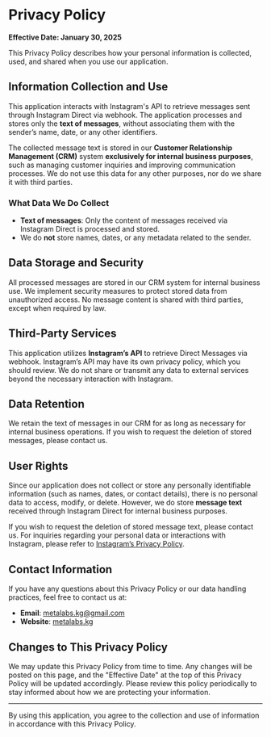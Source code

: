 # Privacy Policy

**Effective Date: January 30, 2025**

This Privacy Policy describes how your personal information is collected, used, and shared when you use our application.

## Information Collection and Use

This application interacts with Instagram's API to retrieve messages sent through Instagram Direct via webhook. The application processes and stores only the **text of messages**, without associating them with the sender’s name, date, or any other identifiers.

The collected message text is stored in our **Customer Relationship Management (CRM)** system **exclusively for internal business purposes**, such as managing customer inquiries and improving communication processes. We do not use this data for any other purposes, nor do we share it with third parties.

### What Data We Do Collect
- **Text of messages**: Only the content of messages received via Instagram Direct is processed and stored.
- We do **not** store names, dates, or any metadata related to the sender.

## Data Storage and Security

All processed messages are stored in our CRM system for internal business use. We implement security measures to protect stored data from unauthorized access. No message content is shared with third parties, except when required by law.

## Third-Party Services

This application utilizes **Instagram’s API** to retrieve Direct Messages via webhook. Instagram’s API may have its own privacy policy, which you should review. We do not share or transmit any data to external services beyond the necessary interaction with Instagram.

## Data Retention

We retain the text of messages in our CRM for as long as necessary for internal business operations. If you wish to request the deletion of stored messages, please contact us.

## User Rights

Since our application does not collect or store any personally identifiable information (such as names, dates, or contact details), there is no personal data to access, modify, or delete. However, we do store **message text** received through Instagram Direct for internal business purposes.

If you wish to request the deletion of stored message text, please contact us. For inquiries regarding your personal data or interactions with Instagram, please refer to [Instagram’s Privacy Policy](https://privacycenter.instagram.com/policy).


## Contact Information

If you have any questions about this Privacy Policy or our data handling practices, feel free to contact us at:

- **Email**: metalabs.kg@gmail.com
- **Website**: [metalabs.kg](https://metalabs.kg/)

## Changes to This Privacy Policy

We may update this Privacy Policy from time to time. Any changes will be posted on this page, and the "Effective Date" at the top of this Privacy Policy will be updated accordingly. Please review this policy periodically to stay informed about how we are protecting your information.

---

By using this application, you agree to the collection and use of information in accordance with this Privacy Policy.
